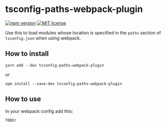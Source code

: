 # tsconfig-paths-webpack-plugin

[![npm version][version-image]][version-url]
[![MIT license][license-image]][license-url]

Use this to load modules whose location is specified in the `paths` section of `tsconfig.json` when using webpack.

## How to install

```
yarn add --dev tsconfig-paths-webpack-plugin
```
or
```
npm install --save-dev tsconfig-paths-webpack-plugin
```

## How to use

In your webpack config add this:

```
TODO!
```

[version-image]: https://img.shields.io/npm/v/tsconfig-paths-webpack-plugin.svg?style=flat
[version-url]: https://www.npmjs.com/package/tsconfig-paths-webpack-plugin
[license-image]: https://img.shields.io/github/license/jonaskello/tsconfig-paths-webpack-plugin.svg?style=flat
[license-url]: https://opensource.org/licenses/MIT
